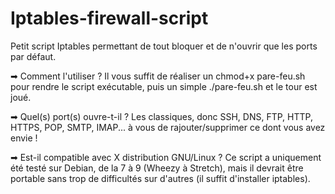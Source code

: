 # Iptables-firewall-script
Petit script Iptables permettant de tout bloquer et de n'ouvrir que les ports par défaut.

➡ Comment l'utiliser ?
Il vous suffit de réaliser un chmod+x pare-feu.sh pour rendre le script exécutable, puis un simple ./pare-feu.sh et le tour est joué.

➡ Quel(s) port(s) ouvre-t-il ?
Les classiques, donc SSH, DNS, FTP, HTTP, HTTPS, POP, SMTP, IMAP... à vous de rajouter/supprimer ce dont vous avez envie !

➡ Est-il compatible avec X distribution GNU/Linux ?
Ce script a uniquement été testé sur Debian, de la 7 à 9 (Wheezy à Stretch), mais il devrait être portable sans trop de difficultés sur d'autres (il suffit d'installer iptables).
